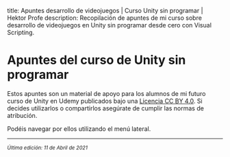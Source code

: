 title: Apuntes desarrollo de videojuegos | Curso Unity sin programar | Hektor Profe
description: Recopilación de apuntes de mi curso sobre desarrollo de videojuegos en Unity sin programar desde cero con Visual Scripting.

# Apuntes del curso de Unity sin programar

Estos apuntes son un material de apoyo para los alumnos de mi futuro curso de Unity en Udemy publicados bajo una [Licencia CC BY 4.0](https://creativecommons.org/licenses/by/4.0/deed.es). Si decides utilizarlos o compartirlos asegúrate de cumplir las normas de atribución.

Podéis navegar por ellos utilizando el menú lateral.


<!-- INDICE
# Primer contacto

El objetivo de este bloque es familiarizarte con Unity y, aprender a moverte por la escena, a manipular objetos, moverlos, rotarlos, escalarlos... Qué son los recursos, los prefabs, los componentes y sus propiedades.

## Presentación y preparación

- Quién soy y qué aprenderás
- Puesta a punto de Unity
- FAQS

## Introducción a Unity

# Sandbox 3D (Empezando con Unity y Visual Scripting)

En este bloque crearemos un sandbox tridimensional con elementos físicos, interacción entre los objetos, materiales, texturas, colisiones... E introduciremos la programación de la lógica mediante con Visual Scripting, la nueva funcionalidad nativa del motor desde 2021.

## Escena base

- Presentación
  Para familiarizarnos con Unity se va a crear un pequeño escenario utilizando assets libres. Añadiré retos en medio de las lecciones. Veremos como crear un plano en el espacio, crear unas montañas, añadir unas casitas, cosas así sencillas (curso arpg, buscar assets libres)
- TODO

## Introducción a Visual Scripting

- Presentación
  Todo sobre VS con ejemplos utiles y sencillos

## Mecánicas y objetivos

- Presentación
  Cual es el objetivo de un juego... ¿entretener, divertir, presentar un reto, una experiencia interactiva o quizá una enseñanza? En esta unidad analizaremos diferentes objetivos y mecánicas para lograrlos en base a diferentes géneros de videojuegos mirando gameplays en Youtube.

## Escenas, menús y HUD

## Exportación multiplataforma

# Dungeons 2D (conceptos básicos 2D, sprites, tiles)

- Introducir alguno de estos temas:

  - Audio
  - Materiales
  - Particulas
  - Iluminacion
  - Físicas 2D
  - Tiles
  - Grid management

# Super Bird 2D (plataformero 2D, físicas)

- Introducir alguno de estos temas:

  - Audio
  - Materiales
  - Particulas
  - Iluminacion
  - Físicas 2D
  - Tiles
  - Grid management

# Shooter 3D (plataformero 3d completo)

_NOTAS_: Usar recursos de prototyping como los del Youtuber Dani en sus juegos.

- Introducir alguno de estos temas en los minijuegos:

  - Audio
  - Materiales
  - Texturas
  - Particulas
  - Iluminacion
  - Lightmapping
  - Físicas 3D
  - Nav meshes
-->

___
<small class="edited"><i>Última edición: 11 de Abril de 2021</i></small>